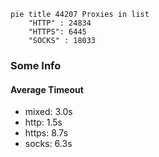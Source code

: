 
```mermaid
pie title 44207 Proxies in list
    "HTTP" : 24834
    "HTTPS": 6445
    "SOCKS" : 18033
```

### Some Info
#### Average Timeout

- mixed: 3.0s
- http: 1.5s
- https: 8.7s
- socks: 6.3s